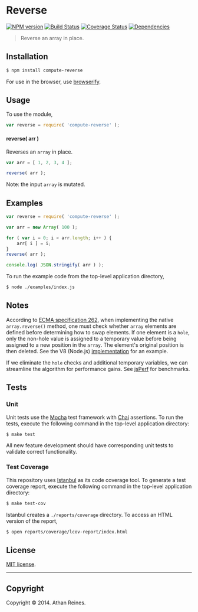 Reverse
===
[![NPM version][npm-image]][npm-url] [![Build Status][travis-image]][travis-url] [![Coverage Status][coveralls-image]][coveralls-url] [![Dependencies][dependencies-image]][dependencies-url]

> Reverse an array in place.


## Installation

``` bash
$ npm install compute-reverse
```

For use in the browser, use [browserify](https://github.com/substack/node-browserify).


## Usage

To use the module,

``` javascript
var reverse = require( 'compute-reverse' );
```

#### reverse( arr )

Reverses an `array` in place.

``` javascript
var arr = [ 1, 2, 3, 4 ];

reverse( arr );
```

Note: the input `array` is mutated.



## Examples

``` javascript
var reverse = require( 'compute-reverse' );

var arr = new Array( 100 );

for ( var i = 0; i < arr.length; i++ ) {
	arr[ i ] = i;
}
reverse( arr );

console.log( JSON.stringify( arr ) );
```

To run the example code from the top-level application directory,

``` bash
$ node ./examples/index.js
```


## Notes

According to [ECMA specification 262](http://www.ecma-international.org/ecma-262/5.1/#sec-15.4.4.8), when implementing the native `array.reverse()` method, one must check whether `array` elements are defined before determining how to swap elements. If one element is a `hole`, only the non-hole value is assigned to a temporary value before being assigned to a new position in the `array`. The element's original position is then deleted. See the V8 (Node.js) [implementation](https://github.com/joyent/node/blob/master/deps/v8/src/array.js) for an example.

If we eliminate the `hole` checks and additional temporary variables, we can streamline the algorithm for performance gains. See [jsPerf](http://jsperf.com/array-reverse-native-vs-loop) for benchmarks.


## Tests

### Unit

Unit tests use the [Mocha](http://visionmedia.github.io/mocha) test framework with [Chai](http://chaijs.com) assertions. To run the tests, execute the following command in the top-level application directory:

``` bash
$ make test
```

All new feature development should have corresponding unit tests to validate correct functionality.


### Test Coverage

This repository uses [Istanbul](https://github.com/gotwarlost/istanbul) as its code coverage tool. To generate a test coverage report, execute the following command in the top-level application directory:

``` bash
$ make test-cov
```

Istanbul creates a `./reports/coverage` directory. To access an HTML version of the report,

``` bash
$ open reports/coverage/lcov-report/index.html
```


## License

[MIT license](http://opensource.org/licenses/MIT). 


---
## Copyright

Copyright &copy; 2014. Athan Reines.


[npm-image]: http://img.shields.io/npm/v/compute-reverse.svg
[npm-url]: https://npmjs.org/package/compute-reverse

[travis-image]: http://img.shields.io/travis/compute-io/reverse/master.svg
[travis-url]: https://travis-ci.org/compute-io/reverse

[coveralls-image]: https://img.shields.io/coveralls/compute-io/reverse/master.svg
[coveralls-url]: https://coveralls.io/r/compute-io/reverse?branch=master

[dependencies-image]: http://img.shields.io/david/compute-io/reverse.svg
[dependencies-url]: https://david-dm.org/compute-io/reverse

[dev-dependencies-image]: http://img.shields.io/david/dev/compute-io/reverse.svg
[dev-dependencies-url]: https://david-dm.org/dev/compute-io/reverse

[github-issues-image]: http://img.shields.io/github/issues/compute-io/reverse.svg
[github-issues-url]: https://github.com/compute-io/reverse/issues
